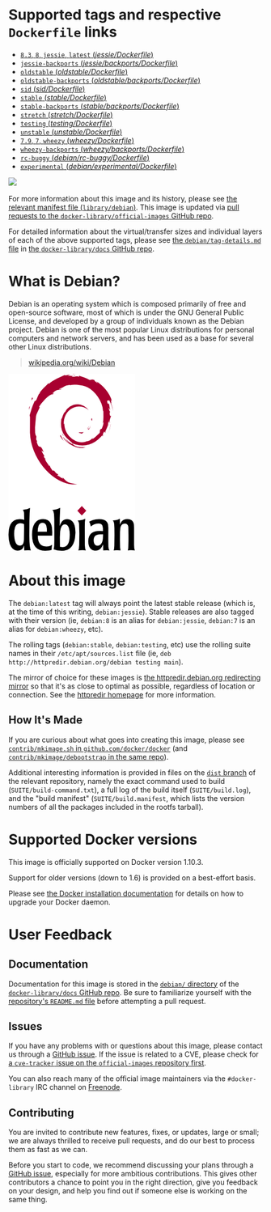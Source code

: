 # Supported tags and respective `Dockerfile` links

-	[`8.3`, `8`, `jessie`, `latest` (*jessie/Dockerfile*)](https://github.com/tianon/docker-brew-debian/blob/d431f09a3730996c0f759eb446bff454f715a321/jessie/Dockerfile)
-	[`jessie-backports` (*jessie/backports/Dockerfile*)](https://github.com/tianon/docker-brew-debian/blob/d431f09a3730996c0f759eb446bff454f715a321/jessie/backports/Dockerfile)
-	[`oldstable` (*oldstable/Dockerfile*)](https://github.com/tianon/docker-brew-debian/blob/d431f09a3730996c0f759eb446bff454f715a321/oldstable/Dockerfile)
-	[`oldstable-backports` (*oldstable/backports/Dockerfile*)](https://github.com/tianon/docker-brew-debian/blob/d431f09a3730996c0f759eb446bff454f715a321/oldstable/backports/Dockerfile)
-	[`sid` (*sid/Dockerfile*)](https://github.com/tianon/docker-brew-debian/blob/ac656be13c552d02afcb261e8cdbd1a63e971143/sid/Dockerfile)
-	[`stable` (*stable/Dockerfile*)](https://github.com/tianon/docker-brew-debian/blob/d431f09a3730996c0f759eb446bff454f715a321/stable/Dockerfile)
-	[`stable-backports` (*stable/backports/Dockerfile*)](https://github.com/tianon/docker-brew-debian/blob/d431f09a3730996c0f759eb446bff454f715a321/stable/backports/Dockerfile)
-	[`stretch` (*stretch/Dockerfile*)](https://github.com/tianon/docker-brew-debian/blob/ac656be13c552d02afcb261e8cdbd1a63e971143/stretch/Dockerfile)
-	[`testing` (*testing/Dockerfile*)](https://github.com/tianon/docker-brew-debian/blob/ac656be13c552d02afcb261e8cdbd1a63e971143/testing/Dockerfile)
-	[`unstable` (*unstable/Dockerfile*)](https://github.com/tianon/docker-brew-debian/blob/ac656be13c552d02afcb261e8cdbd1a63e971143/unstable/Dockerfile)
-	[`7.9`, `7`, `wheezy` (*wheezy/Dockerfile*)](https://github.com/tianon/docker-brew-debian/blob/d431f09a3730996c0f759eb446bff454f715a321/wheezy/Dockerfile)
-	[`wheezy-backports` (*wheezy/backports/Dockerfile*)](https://github.com/tianon/docker-brew-debian/blob/d431f09a3730996c0f759eb446bff454f715a321/wheezy/backports/Dockerfile)
-	[`rc-buggy` (*debian/rc-buggy/Dockerfile*)](https://github.com/tianon/dockerfiles/blob/22a998f815d55217afa0075411b810b8889ceac1/debian/rc-buggy/Dockerfile)
-	[`experimental` (*debian/experimental/Dockerfile*)](https://github.com/tianon/dockerfiles/blob/22a998f815d55217afa0075411b810b8889ceac1/debian/experimental/Dockerfile)

[![](https://badge.imagelayers.io/debian:latest.svg)](https://imagelayers.io/?images=debian:8.3,debian:jessie-backports,debian:oldstable,debian:oldstable-backports,debian:sid,debian:stable,debian:stable-backports,debian:stretch,debian:testing,debian:unstable,debian:7.9,debian:wheezy-backports,debian:rc-buggy,debian:experimental)

For more information about this image and its history, please see [the relevant manifest file (`library/debian`)](https://github.com/docker-library/official-images/blob/master/library/debian). This image is updated via [pull requests to the `docker-library/official-images` GitHub repo](https://github.com/docker-library/official-images/pulls?q=label%3Alibrary%2Fdebian).

For detailed information about the virtual/transfer sizes and individual layers of each of the above supported tags, please see [the `debian/tag-details.md` file](https://github.com/docker-library/docs/blob/master/debian/tag-details.md) in [the `docker-library/docs` GitHub repo](https://github.com/docker-library/docs).

# What is Debian?

Debian is an operating system which is composed primarily of free and open-source software, most of which is under the GNU General Public License, and developed by a group of individuals known as the Debian project. Debian is one of the most popular Linux distributions for personal computers and network servers, and has been used as a base for several other Linux distributions.

> [wikipedia.org/wiki/Debian](https://en.wikipedia.org/wiki/Debian)

![logo](https://raw.githubusercontent.com/docker-library/docs/b449be7df57e9ed9086bb5821bfb5d6cdc5d67a4/debian/logo.png)

# About this image

The `debian:latest` tag will always point the latest stable release (which is, at the time of this writing, `debian:jessie`). Stable releases are also tagged with their version (ie, `debian:8` is an alias for `debian:jessie`, `debian:7` is an alias for `debian:wheezy`, etc).

The rolling tags (`debian:stable`, `debian:testing`, etc) use the rolling suite names in their `/etc/apt/sources.list` file (ie, `deb
http://httpredir.debian.org/debian testing main`).

The mirror of choice for these images is [the httpredir.debian.org redirecting mirror](http://httpredir.debian.org) so that it's as close to optimal as possible, regardless of location or connection. See the [httpredir homepage](http://httpredir.debian.org) for more information.

## How It's Made

If you are curious about what goes into creating this image, please see [`contrib/mkimage.sh` in `github.com/docker/docker`](https://github.com/docker/docker/blob/master/contrib/mkimage.sh) (and [`contrib/mkimage/debootstrap` in the same repo](https://github.com/docker/docker/blob/master/contrib/mkimage/debootstrap)).

Additional interesting information is provided in files on the [`dist` branch](https://github.com/tianon/docker-brew-debian/tree/dist) of the relevant repository, namely the exact command used to build (`SUITE/build-command.txt`), a full log of the build itself (`SUITE/build.log`), and the "build manifest" (`SUITE/build.manifest`, which lists the version numbers of all the packages included in the rootfs tarball).

# Supported Docker versions

This image is officially supported on Docker version 1.10.3.

Support for older versions (down to 1.6) is provided on a best-effort basis.

Please see [the Docker installation documentation](https://docs.docker.com/installation/) for details on how to upgrade your Docker daemon.

# User Feedback

## Documentation

Documentation for this image is stored in the [`debian/` directory](https://github.com/docker-library/docs/tree/master/debian) of the [`docker-library/docs` GitHub repo](https://github.com/docker-library/docs). Be sure to familiarize yourself with the [repository's `README.md` file](https://github.com/docker-library/docs/blob/master/README.md) before attempting a pull request.

## Issues

If you have any problems with or questions about this image, please contact us through a [GitHub issue](https://github.com/tianon/docker-brew-debian/issues). If the issue is related to a CVE, please check for [a `cve-tracker` issue on the `official-images` repository first](https://github.com/docker-library/official-images/issues?q=label%3Acve-tracker).

You can also reach many of the official image maintainers via the `#docker-library` IRC channel on [Freenode](https://freenode.net).

## Contributing

You are invited to contribute new features, fixes, or updates, large or small; we are always thrilled to receive pull requests, and do our best to process them as fast as we can.

Before you start to code, we recommend discussing your plans through a [GitHub issue](https://github.com/tianon/docker-brew-debian/issues), especially for more ambitious contributions. This gives other contributors a chance to point you in the right direction, give you feedback on your design, and help you find out if someone else is working on the same thing.
